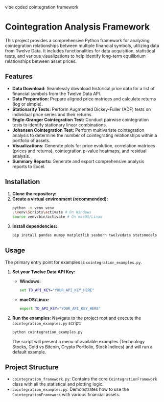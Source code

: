 vibe coded cointegration framework
# Cointegration Analysis Framework
This project provides a comprehensive Python framework for analyzing cointegration relationships between multiple financial symbols, utilizing data from Twelve Data. It includes functionalities for data acquisition, statistical tests, and various visualizations to help identify long-term equilibrium relationships between asset prices.

## Features

*   **Data Download:** Seamlessly download historical price data for a list of financial symbols from the Twelve Data API.
*   **Data Preparation:** Prepare aligned price matrices and calculate returns (log or simple).
*   **Stationarity Tests:** Perform Augmented Dickey-Fuller (ADF) tests on individual price series and their returns.
*   **Engle-Granger Cointegration Test:** Conduct pairwise cointegration tests to identify stationary linear combinations.
*   **Johansen Cointegration Test:** Perform multivariate cointegration analysis to determine the number of cointegrating relationships within a portfolio of assets.
*   **Visualizations:** Generate plots for price evolution, correlation matrices (prices and returns), cointegration p-value heatmaps, and residual analysis.
*   **Summary Reports:** Generate and export comprehensive analysis reports to Excel.

## Installation

1.  **Clone the repository:**
2.  **Create a virtual environment (recommended):**
    ```bash
    python -m venv venv
    .\venv\Scripts\activate # On Windows
    source venv/bin/activate # On macOS/Linux
    ```
3.  **Install dependencies:**
    ```bash
    pip install pandas numpy matplotlib seaborn twelvedata statsmodels scikit-learn openpyxl
    ```

## Usage

The primary entry point for examples is `cointegration_examples.py`.

1.  **Set your Twelve Data API Key:**    
    *   **Windows:**
        ```cmd
        set TD_API_KEY="YOUR_API_KEY_HERE"
        ```
    *   **macOS/Linux:**
        ```bash
        export TD_API_KEY="YOUR_API_KEY_HERE"
        ```

2.  **Run the examples:**
    Navigate to the project root and execute the `cointegration_examples.py` script:
    ```bash
    python cointegration_examples.py
    ```
    The script will present a menu of available examples (Technology Stocks, Gold vs Bitcoin, Crypto Portfolio, Stock Indices) and will run a default example.

## Project Structure

*   `cointegration_framework.py`: Contains the core `CointegrationFramework` class with all the statistical and plotting logic.
*   `cointegration_examples.py`: Demonstrates how to use the `CointegrationFramework` with various financial assets.


